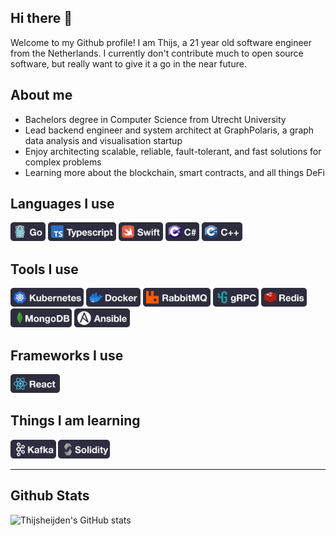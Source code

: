 ## Hi there 👋
Welcome to my Github profile! I am Thijs, a 21 year old software engineer from the Netherlands. I currently don't contribute much to open source software, but really want to give it a go in the near future.

## About me
- Bachelors degree in Computer Science from Utrecht University
- Lead backend engineer and system architect at GraphPolaris, a graph data analysis and visualisation startup
- Enjoy architecting scalable, reliable, fault-tolerant, and fast solutions for complex problems
- Learning more about the blockchain, smart contracts, and all things DeFi

## Languages I use
<p float="left">
  <img src="img/Go.png" height="30">
  <img src="img/TypeScript.png" height="30">
  <img src="img/Swift.png" height="30">
  <img src="img/CSharp.png" height="30">
  <img src="img/C++.png" height="30">
</p>

## Tools I use
<p float="left">
  <img src="img/Kubernetes.png" height="30">
  <img src="img/Docker.png" height="30">
  <img src="img/RabbitMQ.png" height="30">
  <img src="img/gRPC.png" height="30">
  <img src="img/Redis.png" height="30">
  <img src="img/MongoDB.png" height="30">
  <img src="img/Ansible.png" height="30">
</p>

## Frameworks I use
<p float="left">
  <img src="img/React.png" height="30">
</p>

## Things I am learning
<p float="left">
  <img src="img/Kafka.png" height="30">
  <img src="img/Solidity.png" height="30">
</p>

***
## Github Stats
![Thijsheijden's GitHub stats](https://github-readme-stats.vercel.app/api?username=thijsheijden&hide=issues&show_icons=true)
